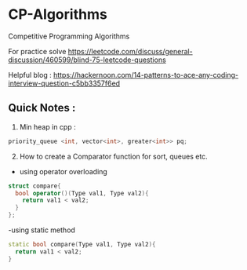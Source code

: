 # CP-Algorithms
Competitive Programming Algorithms

For practice solve https://leetcode.com/discuss/general-discussion/460599/blind-75-leetcode-questions

Helpful blog : https://hackernoon.com/14-patterns-to-ace-any-coding-interview-question-c5bb3357f6ed


## Quick Notes :

1. Min heap in cpp : 
```cpp
priority_queue <int, vector<int>, greater<int>> pq;
```
2. How to create a Comparator function for sort, queues etc.
- using operator overloading
```cpp
struct compare{
  bool operator()(Type val1, Type val2){
    return val1 < val2;
  }
};
```
-using static method
```cpp
static bool compare(Type val1, Type val2){
  return val1 < val2;
}
```
